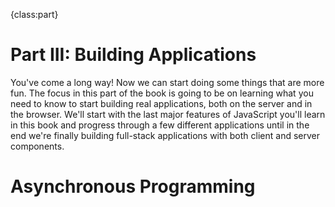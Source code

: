 {class:part}

# Part III: Building Applications

You've come a long way! Now we can start doing some things that are more fun. The focus in this part of the book is going to be on learning what you need to know to start building real applications, both on the server and in the browser. We'll start with the last major features of JavaScript you'll learn in this book and progress through a few different applications until in the end we're finally building full-stack applications with both client and server components.

# Asynchronous Programming

